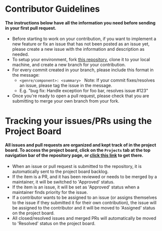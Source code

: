 # Contributor Guidelines
#### The instructions below have all the information you need before sending in your first pull request.
- Before starting to work on your contribution, if you want to implement a new feature or fix an issue that has not been posted as an issue yet, please create a new issue with the information and description as needed.
- To setup your environment, fork [this repository](https://github.com/Max-Rodriguez/libastron-js), clone it to your local machine, and create a new branch for your contribution.
- For every commit created in your branch, please include this format in the message:
    - `<genre/component>: <summary>` &nbsp; Note: If your commit fixes/resolves an issue, please tag the issue in the message.
    - E.g. "bug fix: Handle exception for foo bar, resolves issue #123"
- Once you're ready to open a pull request, please check that you are submitting to merge your own branch from your fork.
# Tracking your issues/PRs using the Project Board
#### All issues and pull requests are organized and kept track of in the project board. To access the project board, click on the `Projects` tab at the top navigation bar of the repository page, or [click this link](https://github.com/Max-Rodriguez/libastron-js/projects?type=beta) to get there.
- When an issue or pull request is submitted to the repository, it is automatically sent to the project board backlog.
- If the item is a PR, and it has been reviewed or needs to be merged by a maintainer, it will be switched to 'Approved' status.
- If the item is an issue, it will be set as 'Approved' status when a maintainer finds priority for the issue.
- If a contributor wants to be assigned to an issue (or assigns themselves to the issue if they submitted it for their own contribution), the issue will be assigned to the contributor and it will be moved to 'Assigned' status on the project board.
- All closed/resolved issues and merged PRs will automatically be moved to 'Resolved' status on the project board.
